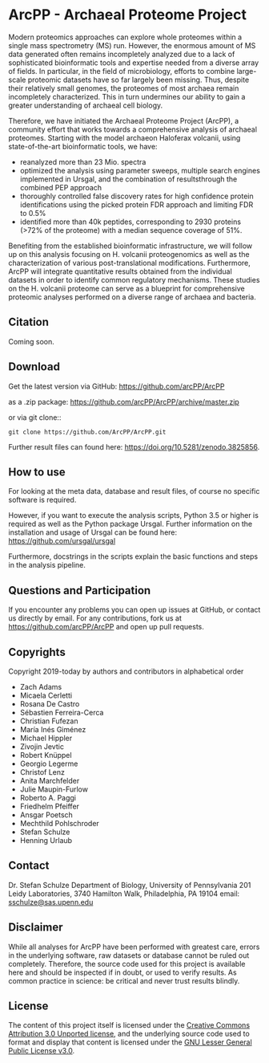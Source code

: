 # ArcPP - Archaeal Proteome Project

Modern proteomics approaches can explore whole proteomes within a single mass spectrometry (MS) run. However, the enormous amount of MS data generated often remains incompletely analyzed due to a lack of sophisticated bioinformatic tools and expertise needed from a diverse array of fields. In particular, in the field of microbiology, efforts to combine large-scale proteomic datasets have so far largely been missing. Thus, despite their relatively small genomes, the proteomes of most archaea remain incompletely characterized. This in turn undermines our ability to gain a greater understanding of archaeal cell biology. 

Therefore, we have initiated the Archaeal Proteome Project (ArcPP), a community effort that works towards a comprehensive analysis of archaeal proteomes. Starting with the model archaeon Haloferax volcanii, using state-of-the-art bioinformatic tools, we have:
* reanalyzed more than 23 Mio. spectra
* optimized the analysis using parameter sweeps, multiple search engines implemented in Ursgal, and the combination of resultsthrough the combined PEP approach
* thoroughly controlled false discovery rates for high confidence protein identifications using the picked protein FDR approach and limiting FDR to 0.5%
* identified more than 40k peptides, corresponding to 2930 proteins (>72% of the proteome) with a median sequence coverage of 51%.

Benefiting from the established bioinformatic infrastructure, we will follow up on this analysis focusing on H. volcanii proteogenomics as well as the characterization of various post-translational modifications. Furthermore, ArcPP will integrate quantitative results obtained from the individual datasets in order to identify common regulatory mechanisms. These studies on the H. volcanii proteome can serve as a blueprint for comprehensive proteomic analyses performed on a diverse range of archaea and bacteria.



## Citation

Coming soon.

## Download

Get the latest version via GitHub: https://github.com/arcPP/ArcPP

as a .zip package: https://github.com/arcPP/ArcPP/archive/master.zip

or via git clone::

    git clone https://github.com/ArcPP/ArcPP.git

Further result files can found here: https://doi.org/10.5281/zenodo.3825856.

## How to use

For looking at the meta data, database and result files, of course no specific software is required.

However, if you want to execute the analysis scripts, Python 3.5 or higher is required as well as the
Python package Ursgal. Further information on the installation and usage of Ursgal can be found here:
https://github.com/ursgal/ursgal

Furthermore, docstrings in the scripts explain the basic functions and steps in the analysis pipeline.

## Questions and Participation

If you encounter any problems you can open up issues at GitHub, or contact us directly by email.
For any contributions, fork us at https://github.com/arcPP/ArcPP and open up pull requests.

## Copyrights

Copyright 2019-today by authors and contributors in alphabetical order

* Zach Adams
* Micaela Cerletti
* Rosana De Castro
* Sébastien Ferreira-Cerca
* Christian Fufezan
* María Inés Giménez
* Michael Hippler
* Zivojin Jevtic
* Robert Knüppel
* Georgio Legerme
* Christof Lenz
* Anita Marchfelder
* Julie Maupin-Furlow
* Roberto A. Paggi
* Friedhelm Pfeiffer
* Ansgar Poetsch
* Mechthild Pohlschroder
* Stefan Schulze
* Henning Urlaub

## Contact

Dr. Stefan Schulze
Department of Biology, University of Pennsylvania
201 Leidy Laboratories, 3740 Hamilton Walk, Philadelphia, PA 19104
email: sschulze@sas.upenn.edu

## Disclaimer

While all analyses for ArcPP have been performed with greatest care, errors in the underlying software, raw datasets or database cannot be ruled out completely. Therefore, the source code used for this project is available here and should be inspected if in doubt, or used to verify results. As common practice in science: be critical and never trust results blindly.

## License

The content of this project itself is licensed under the [Creative Commons Attribution 3.0 Unported license](https://creativecommons.org/licenses/by/3.0/), and the underlying source code used to format and display that content is licensed under the [GNU Lesser General Public License v3.0](https://github.com/arcPP/ArcPP/blob/master/LICENSE).
